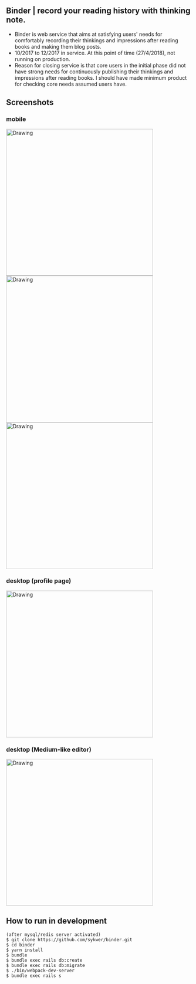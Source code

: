 ## Binder | record your reading history with thinking note.
- Binder is web service that aims at satisfying users' needs for comfortably recording their thinkings and impressions after reading books and making them blog posts.
- 10/2017 to 12/2017 in service. At this point of time (27/4/2018), not running on production.
- Reason for closing service is that core users in the initial phase did not have strong needs for continuously publishing their thinkings and impressions after reading books. I should have made minimum product for checking core needs assumed users have.

## Screenshots
### mobile
<img src="https://user-images.githubusercontent.com/18254663/39428005-d77fa7aa-4cc0-11e8-85e9-d71b7c0640ed.png" alt="Drawing" height="400"/> <img src="https://user-images.githubusercontent.com/18254663/39427372-736ea600-4cbe-11e8-9071-7f63f4442d79.png" alt="Drawing" height="400"/> <img src="https://user-images.githubusercontent.com/18254663/39427312-49651e0c-4cbe-11e8-8a78-f3d119a8629d.png" alt="Drawing" height="400"/>

### desktop (profile page)
<img src="https://user-images.githubusercontent.com/18254663/39427351-66972a60-4cbe-11e8-9c52-b6a4b928711d.png" alt="Drawing" height="400"/>

### desktop (Medium-like editor)
<img src="https://user-images.githubusercontent.com/18254663/39427333-5c65fb2a-4cbe-11e8-9924-efa5f74d6a96.png" alt="Drawing" height="400"/>


## How to run in development
```
(after mysql/redis server activated)
$ git clone https://github.com/sykwer/binder.git
$ cd binder
$ yarn install
$ bundle
$ bundle exec rails db:create
$ bundle exec rails db:migrate
$ ./bin/webpack-dev-server
$ bundle exec rails s
```
